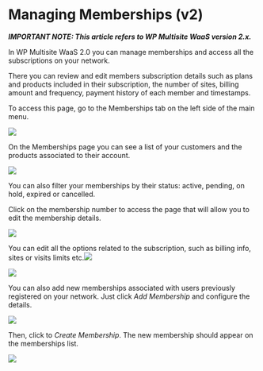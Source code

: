 # Managing Memberships (v2)

_**IMPORTANT NOTE: This article refers to WP Multisite WaaS version 2.x.**_

In WP Multisite WaaS 2.0 you can manage memberships and access all the subscriptions on your network.

There you can review and edit members subscription details such as plans and products included in their subscription, the number of sites, billing amount and frequency, payment history of each member and timestamps.

To access this page, go to the Memberships tab on the left side of the main menu.

![](https://wp-ultimo-space.fra1.cdn.digitaloceanspaces.com/hs-file-V8w7KNZjRB.png)

On the Memberships page you can see a list of your customers and the products associated to their account.

![](https://wp-ultimo-space.fra1.cdn.digitaloceanspaces.com/hs-file-8tSCmN8cJu.png)

You can also filter your memberships by their status: active, pending, on hold, expired or cancelled.

Click on the membership number to access the page that will allow you to edit the membership details.

![](https://wp-ultimo-space.fra1.cdn.digitaloceanspaces.com/hs-file-al0S2MFmuJ.png)

You can edit all the options related to the subscription, such as billing info, sites or visits limits etc.![](https://wp-ultimo-space.fra1.cdn.digitaloceanspaces.com/hs-file-JjmPnw23vL.png)

![](https://wp-ultimo-space.fra1.cdn.digitaloceanspaces.com/hs-file-TBAJVRHja3.png)

You can also add new memberships associated with users previously registered on your network. Just click _Add Membership_ and configure the details.

![](https://wp-ultimo-space.fra1.cdn.digitaloceanspaces.com/hs-file-fU052KbbAN.png)

Then, click to _Create Membership_. The new membership should appear on the memberships list.

![](https://wp-ultimo-space.fra1.cdn.digitaloceanspaces.com/hs-file-T0alGARp3v.png)
